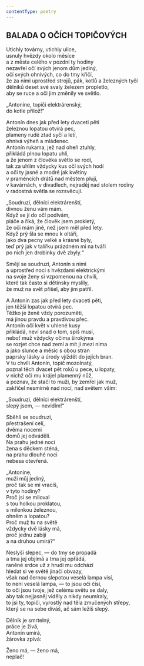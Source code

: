 ```yaml
---
contentType: poetry
---
```


<section>

## BALADA O OČÍCH TOPIČOVÝCH  

Utichly továrny, utichly ulice,  
usnuly hvězdy okolo měsíce  
a z města celého v pozdní ty hodiny  
nezavřel očí svých jenom dům jediný,  
očí svých ohnivých, co do tmy křičí,  
že za nimi uprostřed strojů, pák, kotlů a železných tyčí  
dělníků deset své svaly železem propletlo,  
aby se ruce a oči jim změnily ve světlo.  

„Antoníne, topiči elektrárenský,  
do kotle přilož!“  

Antonín dnes jak před lety dvaceti pěti  
železnou lopatou otvírá pec,  
plameny rudé ztad syčí a letí,  
ohnivá výheň a mládenec.  
Antonín rukama, jež nad oheň ztuhly,  
přikládá plnou lopatu uhlí,  
a že jenom z člověka světlo se rodí,  
tak za uhlím vždycky kus očí svých hodí  
a oči ty jasné a modré jak květiny  
v praméncích drátů nad městem plují,  
v kavárnách, v divadlech, nejraděj nad stolem rodiny  
v radostná světla se rozsvěcují.  

„Soudruzi, dělníci elektrárenští,  
divnou ženu vám mám.  
Když se jí do očí podívám,  
pláče a říká, že člověk jsem prokletý,  
že oči mám jiné, než jsem měl před lety.  
Když prý šla se mnou k oltáři,  
jako dva pecny velké a krásné byly,  
teď prý jak v talířku prázdném mi na tváři  
po nich jen drobinky dvě zbyly.“  

Smějí se soudruzi, Antonín s nimi  
a uprostřed noci s hvězdami elektrickými  
na svoje ženy si vzpomenou na chvíli,  
které tak často si dětinsky myslily,  
že muž na svět přišel, aby jim patřil.  

A Antonín zas jak před lety dvaceti pěti,  
jen těžší lopatou otvírá pec.  
Těžko je ženě vždy porozuměti,  
má jinou pravdu a pravdivou přec.  
Antonín očí květ v uhlené kusy  
přikládá, neví snad o tom, spíš musí,  
neboť muž vždycky očima širokýma  
se rozjet chce nad zemí a mít ji mezi nima  
a jako slunce a měsíc s obou stran  
paprsky lásky a úrody vjíždět do jejích bran.  
V tu chvíli Antonín, topič mozolnatý,  
poznal těch dvacet pět roků u pece, u lopaty,  
v nichž oči mu krájel plamenný nůž,  
a poznav, že stačí to muži, by zemřel jak muž,  
zakřičel nesmírně nad nocí, nad světem vším:  

„Soudruzi, dělníci elektrárenští,  
slepý jsem, — nevidím!“  

Sběhli se soudruzi,  
přestrašení celí,  
dvěma nocemi  
domů jej odváděli.  
Na prahu jedné noci  
žena s děckem sténá,  
na prahu dlouhé noci  
nebesa otevřená.  

„Antoníne,  
muži můj jediný,  
proč tak se mi vracíš,  
v tyto hodiny?  
Proč jsi se miloval  
s tou holkou proklatou,  
s milenkou železnou,  
ohněm a lopatou?  
Proč muž tu na světě  
vždycky dvě lásky má,  
proč jednu zabíjí  
a na druhou umírá?“  

Neslyší slepec, — do tmy se propadá  
a tma jej objímá a tma jej opřádá,  
raněné srdce už z hrudi mu odchází  
hledat si ve světě jinačí obvazy,  
však nad černou slepotou veselá lampa visí,  
to není veselá lampa, — to jsou oči čísi,  
to oči jsou tvoje, jež celému světu se daly,  
aby tak nejjasněj viděly a nikdy neumíraly,  
to jsi ty, topiči, vyrostlý nad těla zmučených střepy,  
který se na sebe díváš, ač sám ležíš slepý.  

Dělník je smrtelný,  
práce je živá,  
Antonín umírá,  
žárovka zpívá:  

Ženo má, — ženo má,  
neplač!

</section>
